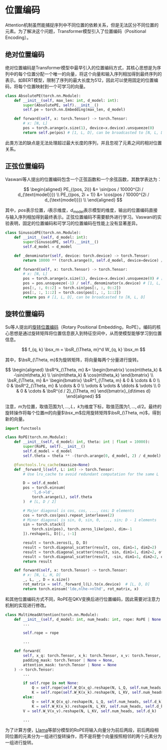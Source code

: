 # 位置编码

Attention机制虽然能捕捉序列中不同位置的依赖关系，但是无法区分不同位置的元素。为了解决这个问题，Transformer模型引入了位置编码（Positional Encoding）。

## 绝对位置编码

绝对位置编码是Transformer模型中最早引入的位置编码方式，其核心思想是为序列中的每个位置分配一个唯一的向量，将这个向量和输入序列相加得到最终序列的表示。如BERT模型，限制了序列的最大长度为512，因此可以使用固定的位置编码，将每个位置映射到一个可学习的向量。

```python
class AbsolutePE(torch.nn.Module):
    def __init__(self, max_len: int, d_model: int):
        super(AbsolutePE, self).__init__()
        self.pe = torch.nn.Embedding(max_len, d_model)

    def forward(self, x: torch.Tensor) -> torch.Tensor:
        # x: [N, L]
        pos = torch.arange(x.size(1), device=x.device).unsqueeze(0)
        return self.pe(pos) # [1, L, D], can be broadcasted to [N, L, D]
```

此类方法的缺点是无法处理超过最大长度的序列，并且忽视了元素之间的相对位置关系。

## 正弦位置编码

Vaswani等人提出的位置编码包含一个正弦函数和一个余弦函数，其数学表达为：

$$
\begin{aligned}
PE_{(pos, 2i)} &= \sin(pos / 10000^{2i / d_{\text{model}}}) \\
PE_{(pos, 2i + 1)} &= \cos(pos / 10000^{2i / d_{\text{model}}}) \\
\end{aligned}
$$

其中，$pos$表示位置，$i$表示维度，$d_{\text{model}}$表示模型的维度，输出的位置编码直接与输入序列相加得到最终表示。正弦位置编码不需要额外进行学习。Vaswani的实验表明，固定的位置编码和可学习的位置编码在性能上没有显著差异。

```python
class SinusoidPE(torch.nn.Module):
    def __init__(self, d_model: int):
        super(SinusoidPE, self).__init__()
        self.d_model = d_model

    def _denominator(self, device: torch.device) -> torch.Tensor:
        return 10000 ** (torch.arange(0, self.d_model, device=device) / self.d_model)

    def forward(self, x: torch.Tensor) -> torch.Tensor:
        # x: [N, L]
        pos = torch.arange(x.size(1), device=x.device).unsqueeze(0) # [1, L]
        pos = pos.unsqueeze(-1) / self._denominator(x.device) # [1, L, D]
        pos[:, :, 0::2] = torch.sin(pos[:, :, 0::2])
        pos[:, :, 1::2] = torch.cos(pos[:, :, 1::2])
        return pos # [1, L, D], can be broadcasted to [N, L, D]
```

## 旋转位置编码

Su等人提出的[旋转位置编码](https://arxiv.org/abs/2104.09864)（Rotary Positional Embedding，RoPE）。编码的核心思想是通过旋转矩阵将位置信息嵌入到特征空间中，从而使模型能够学习到位置信息。

$$
f_{q, k} \bsx_m = \bsR_{\Theta, m}^d W_{q, k} \bsx_m
$$

其中，$\bsR_{\Theta, m}$为旋转矩阵，将向量每两个分量进行旋转。

$$
\begin{aligned}
\bsR^k_{\Theta, m} &= \begin{bmatrix}
\cos(m\theta_k) & -\sin(m\theta_k) \\
\sin(m\theta_k) & \cos(m\theta_k)
\end{bmatrix} \\
\bsR_{\Theta, m} &= \begin{bmatrix}
\bsR^1_{\Theta, m} & 0 & \cdots & 0 \\
0 & \bsR^2_{\Theta, m} & \cdots & 0 \\
\vdots & \vdots & \ddots & \vdots \\
0 & 0 & \cdots & \bsR^{d / 2}_{\Theta, m}
\end{bmatrix}_{d\times d}
\end{aligned}
$$

注意，$m$为位置，取值范围为$1, \ldots, L$，$k$为维度下标，取值范围为$1, \ldots, d / 2$。最终的旋转操作将每个位置$m$的向量$\bsx_m$应用旋转矩阵$\bsR_{\Theta, m}$，得到新的向量。

```python
import functools

class RoPE(torch.nn.Module):
    def __init__(self, d_model: int, theta: int | float = 10000):
        super(RoPE, self).__init__()
        self.d_model = d_model
        self.theta = theta ** -(torch.arange(0, d_model, 2) / d_model)

    @functools.lru_cache(maxsize=None)
    def _forward_l(self, L: int) -> torch.Tensor:
        # Use lru_cache to avoid redundant computation for the same L

        D = self.d_model
        pos = torch.einsum(
            'l,d->ld',
            torch.arange(L), self.theta
        )  # [L, D / 2]

        # Major diagonal is cos, cos, ..., cos; D elements
        cos = torch.cos(pos).repeat_interleave(2)
        # Minor diagonal is sin, 0, sin, 0, ..., sin; D - 1 elements
        sin = torch.stack([
            torch.sin(pos), torch.zeros_like(pos), dim=-1
        ]).reshape(L, D)[:, :-1]

        result = torch.zeros(L, D, D)
        result = torch.diagonal_scatter(result, cos, dim1=1, dim2=2)
        result = torch.diagonal_scatter(result, sin, dim1=1, dim2=2, offset=-1)
        result = torch.diagonal_scatter(result, -sin, dim1=1, dim2=2, offset=1)
        return result

    def forward(self, x: torch.Tensor) -> torch.Tensor:
        # x: [N, L, H, D]
        _, L, _, D = x.size()
        rot_matrix = self._forward_l(L).to(x.device)  # [L, D, D]
        return torch.einsum('lde,nlhe->nlhd', rot_matrix, x)
```

和其他位置编码方式不同，RoPE在QKV变换后进行位置编码，因此需要对注意力机制的实现进行修改。

```python hl_lines="2 5 16-22"
class MultiHeadAttention(torch.nn.Module):
    def __init__(self, d_model: int, num_heads: int, rope: RoPE | None = None):
        ...

        self.rope = rope

        ...

    def forward(
        self, x_q: torch.Tensor, x_k: torch.Tensor, x_v: torch.Tensor,
        padding_mask: torch.Tensor | None = None,
        attention_mask: torch.Tensor | None = None
    ) -> torch.Tensor:
        ...

        if self.rope is not None:
            Q = self.rope(self.W_Q(x_q).reshape(N, L_Q, self.num_heads, self.d_k))
            K = self.rope(self.W_K(x_k).reshape(N, L_KV, self.num_heads, self.d_k))
        else:
            Q = self.W_Q(x_q).reshape(N, L_Q, self.num_heads, self.d_k)
            K = self.W_K(x_k).reshape(N, L_KV, self.num_heads, self.d_k)
        V = self.W_V(x_v).reshape(N, L_KV, self.num_heads, self.d_k)

        ...
```

为了计算方便，[Llama](llama-2.ipynb/#_2)等部分模型的RoPE将输入向量分为前后两段，前后两段相同位置的元素分为一组进行旋转操作，而不是将整个向量按照相邻的两个元素分为一组进行旋转。
